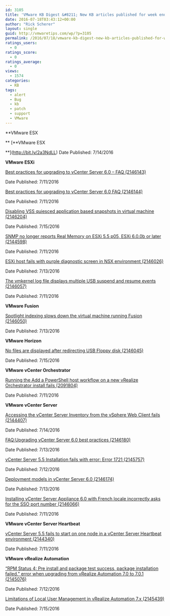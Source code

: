 ```yaml
---
id: 3105
title: 'VMware KB Digest &#8211; New KB articles published for week ending 07/16/16'
date: 2016-07-18T03:43:12+00:00
author: "Rick Scherer"
layout: single
guid: http://vmwaretips.com/wp/?p=3105
permalink: /2016/07/18/vmware-kb-digest-new-kb-articles-published-for-week-ending-071616/
ratings_users:
  - 0
ratings_score:
  - 0
ratings_average:
  - 0
views:
  - 1574
categories:
  - KB
tags:
  - alert
  - Bug
  - kb
  - patch
  - support
  - VMware
---
```

**VMware ESX
  
** [**VMware ESX
  
**](http://bit.ly/2a3NdLL) Date Published: 7/14/2016

**VMware ESXi**
  
[Best practices for upgrading to vCenter Server 6.0 – FAQ (2146143)](http://bit.ly/2a2oAfq)
  
Date Published: 7/11/2016
  
[Best practices for upgrading to vCenter Server 6.0 FAQ (2146144)](http://bit.ly/2a3N9f1)
  
Date Published: 7/11/2016
  
[Disabling VSS quiesced application based snapshots in virtual machine (2146204)](http://bit.ly/2a2oF2U)
  
Date Published: 7/15/2016
  
[SNMP no longer reports Real Memory on ESXi 5.5 p05, ESXi 6.0.0b or later (2144598)](http://bit.ly/2a3NzBU)
  
Date Published: 7/11/2016
  
[ESXi host fails with purple diagnostic screen in NSX environment (2146026)](http://bit.ly/2a2oFzL)
  
Date Published: 7/13/2016
  
[The vmkernel log file displays multiple USB suspend and resume events (2146057)](http://bit.ly/2a3NzlG)
  
Date Published: 7/11/2016

**VMware Fusion**
  
[Spotlight indexing slows down the virtual machine running Fusion (2146050)](http://bit.ly/2a2oEfk)
  
Date Published: 7/13/2016

<!--more-->

**VMware Horizon** 
  
[No files are displayed after redirecting USB Floppy disk (2146045)](http://bit.ly/2a3NZbA)
  
Date Published: 7/15/2016

**VMware vCenter Orchestrator**
  
[Running the Add a PowerShell host workflow on a new vRealize Orchestrator install fails (2091804)](http://bit.ly/2a2nFf0)
  
Date Published: 7/11/2016

**VMware vCenter Server**
  
[Accessing the vCenter Server Inventory from the vSphere Web Client fails (2144407)](http://bit.ly/2a3NhuN)
  
Date Published: 7/14/2016
  
[FAQ:Upgrading vCenter Server 6.0 best practices (2146180)](http://bit.ly/2a2okNC)
  
Date Published: 7/13/2016
  
[vCenter Server 5.5 Installation fails with error: Error 1721 (2145757)](http://bit.ly/2a3Noqo)
  
Date Published: 7/12/2016
  
[Deployment models in vCenter Server 6.0 (2146174)](http://bit.ly/2a2oww9)
  
Date Published: 7/13/2016
  
[Installing vCenter Server Appliance 6.0 with French locale incorrectly asks for the SSO port number (2146066)](http://bit.ly/2a3N8Yz)
  
Date Published: 7/11/2016

**VMware vCenter Server Heartbeat** 
  
[vCenter Server 5.5 fails to start on one node in a vCenter Server Heartbeat environment (2144340)](http://bit.ly/2a2oqEP)
  
Date Published: 7/11/2016

**VMware vRealize Automation**
  
[“RPM Status 4: Pre install and package test success, package installation failed.” error when upgrading from vRealize Automation 7.0 to 7.0.1 (2145076)](http://bit.ly/2a3NdLC)
  
Date Published: 7/12/2016
  
[Limitations of Local User Management in vRealize Automation 7.x (2145439)](http://bit.ly/2a2oBQw)
  
Date Published: 7/15/2016